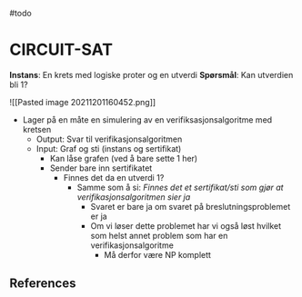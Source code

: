 #todo 

# CIRCUIT-SAT
**Instans**: En krets med logiske proter og en utverdi
**Spørsmål**: Kan utverdien bli 1?

![[Pasted image 20211201160452.png]]

- Lager på en måte en simulering av en verifiksasjonsalgoritme med kretsen
	- Output: Svar til verifikasjonsalgoritmen
	- Input: Graf og sti (instans og sertifikat)
		- Kan låse grafen (ved å bare sette 1 her)
		- Sender bare inn sertifikatet
			- Finnes det da en utverdi 1?
				- Samme som å si: *Finnes det et sertifikat/sti som gjør at verifikasjonsalgoritmen sier ja*
					- Svaret er bare ja om svaret på breslutningsproblemet er ja
					- Om vi løser dette problemet har vi også løst hvilket som helst annet problem som har en verifikasjonsalgoritme
						- Må derfor være NP komplett



## References
